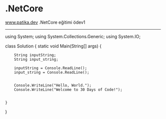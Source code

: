 # .NetCore


www.patika.dev .NetCore eğitimi ödev1

*******************************************
using System;
using System.Collections.Generic;
using System.IO;

class Solution {
    static void Main(String[] args) {
       
        String inputString; 
        String input_string;
       
        inputString = Console.ReadLine(); 
        input_string = Console.ReadLine();
        
        
        Console.WriteLine("Hello, World.");
        Console.WriteLine("Welcome to 30 Days of Code!");
        
        
    }
}
